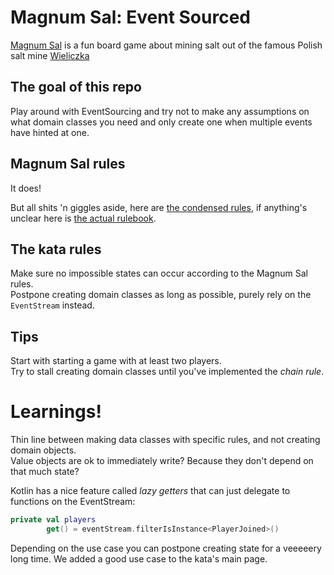 # Magnum Sal: Event Sourced

[Magnum Sal](https://boardgamegeek.com/boardgame/73316/magnum-sal) is a fun board game about mining salt out of the famous Polish salt mine [Wieliczka](https://www.wieliczka-saltmine.com/)

## The goal of this repo
Play around with EventSourcing and try not to make any assumptions on what domain classes you need and only create one when multiple events have hinted at one.

## Magnum Sal rules
It does!

But all shits 'n giggles aside, here are [the condensed rules](./condensed-rules.md), if anything's unclear here is [the actual rulebook](./rulebook.pdf).

## The kata rules
Make sure no impossible states can occur according to the Magnum Sal rules.  
Postpone creating domain classes as long as possible, purely rely on the `EventStream` instead.

## Tips
Start with starting a game with at least two players.  
Try to stall creating domain classes until you've implemented the _chain rule_.

# Learnings!
Thin line between making data classes with specific rules, and not creating domain objects.  
Value objects are ok to immediately write? Because they don't depend on that much state?

Kotlin has a nice feature called _lazy getters_ that can just delegate to functions on the EventStream:
```kotlin
private val players
        get() = eventStream.filterIsInstance<PlayerJoined>()
```

Depending on the use case you can postpone creating state for a veeeeery long time. We added a good use case to the kata's main page.
